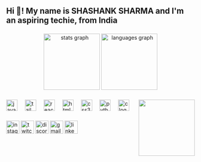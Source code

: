 <h2 align="left">Hi 👋! My name is SHASHANK SHARMA and I'm an aspiring techie, from India</h2>

###

<div align="center">
  <img src="https://github-readme-stats.vercel.app/api?username=sha-nky&hide_title=false&hide_rank=false&show_icons=true&include_all_commits=true&count_private=true&disable_animations=false&theme=dracula&locale=en&hide_border=false" height="150" alt="stats graph"  />
  <img src="https://github-readme-stats.vercel.app/api/top-langs?username=sha-nky&locale=en&hide_title=false&layout=compact&card_width=320&langs_count=5&theme=dracula&hide_border=false" height="150" alt="languages graph"  />
</div>

###

<img align="right" height="150" src="https://tenor.com/bXqB1.gif" />

###

<div align="left">
  <img src="https://cdn.icon-icons.com/icons2/2108/PNG/96/javascript_icon_130900.png" height="30" alt="javascript logo" />
  <img width="12" />
  <img src="https://cdn.icon-icons.com/icons2/2107/PNG/96/file_type_tailwind_icon_130128.png" height="30" alt="tailwind css" />
  <img width="12" />
  <img src="https://cdn.icon-icons.com/icons2/2415/PNG/96/react_original_logo_icon_146374.png" height="30" alt="react logo" />
  <img width="12" />
  <img src="https://cdn.icon-icons.com/icons2/2415/PNG/96/html_original_wordmark_logo_icon_146478.png" height="30" alt="html5 logo" />
  <img width="12" />
  <img src="https://cdn.icon-icons.com/icons2/2415/PNG/96/css_original_wordmark_logo_icon_146576.png" height="30" alt="css3 logo" />
  <img width="12" />
  <img src="https://cdn.icon-icons.com/icons2/112/PNG/96/python_18894.png" height="30" alt="python logo" />
  <img width="12" />
  <img src="https://cdn.icon-icons.com/icons2/2415/PNG/96/c_original_logo_icon_146611.png" height="30" alt="c logo" />
</div>

###

<div align="left">
  <!-- <img src="https://img.shields.io/static/v1?message=Youtube&logo=youtube&label=&color=FF0000&logoColor=white&labelColor=&style=for-the-badge" height="35" alt="youtube logo"  /> -->
  <img src="https://img.shields.io/static/v1?message=Instagram&logo=instagram&label=&color=E4405F&logoColor=white&labelColor=&style=for-the-badge" height="35" alt="instagram logo"  />
  <img src="https://img.shields.io/static/v1?message=Twitch&logo=twitch&label=&color=9146FF&logoColor=white&labelColor=&style=for-the-badge" height="35" alt="twitch logo"  />
  <img src="https://img.shields.io/static/v1?message=Discord&logo=discord&label=&color=7289DA&logoColor=white&labelColor=&style=for-the-badge" height="35" alt="discord logo"  />
  <img src="https://img.shields.io/static/v1?message=Gmail&logo=gmail&label=&color=D14836&logoColor=white&labelColor=&style=for-the-badge" height="35" alt="gmail logo"  />
  <img src="https://img.shields.io/static/v1?message=LinkedIn&logo=linkedin&label=&color=0077B5&logoColor=white&labelColor=&style=for-the-badge" height="35" alt="linkedin logo"  />
</div>

###